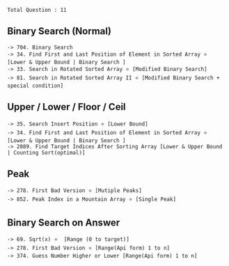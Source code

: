 
`Total Question : 11`


## Binary Search (Normal)
```
-> 704. Binary Search
-> 34. Find First and Last Position of Element in Sorted Array ⭐ [Lower & Upper Bound | Binary Search ]
-> 33. Search in Rotated Sorted Array ⭐ [Modified Binary Search]
-> 81. Search in Rotated Sorted Array II ⭐ [Modified Binary Search + special condition]
```


## Upper / Lower / Floor / Ceil
```
-> 35. Search Insert Position ⭐ [Lower Bound]
-> 34. Find First and Last Position of Element in Sorted Array ⭐ [Lower & Upper Bound | Binary Search ]
-> 2089. Find Target Indices After Sorting Array [Lower & Upper Bound | Counting Sort(optimal)]
```


## Peak
```
-> 278. First Bad Version ⭐ [Mutiple Peaks]
-> 852. Peak Index in a Mountain Array ⭐ [Single Peak]
```

## Binary Search on Answer
```
-> 69. Sqrt(x) ⭐  [Range (0 to target)]
-> 278. First Bad Version ⭐ [Range(Api form) 1 to n]
-> 374. Guess Number Higher or Lower [Range(Api form) 1 to n]
```


